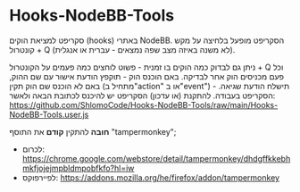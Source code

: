 # Hooks-NodeBB-Tools
סקריפט למציאת הוקים (hooks) באתרי NodeBB. 
הסקריפט מופעל בלחיצה על מקש קונטרול + Q (לא משנה באיזה מצב שפה נמצאים - עברית או אנגלית).

ניתן גם לבדוק כמה הוקים בו זמנית - פשוט לוחצים כמה פעמים על הקונטרול + Q וכל פעם מכניסים הוק אחר לבדיקה.
באם הוכנס הוק - תוקפץ הודעת אישור עם שם ההוק, באם לא הוכנס שם הוק תקין (מתחיל ב"action" או ב"event") - תישלח הודעת שגיאה.
הסקריפט בעבודה.
להתקנת (או עדכון) הסקריפט יש להיכנס לכתובת הבאה ולאשר: https://github.com/ShlomoCode/Hooks-NodeBB-Tools/raw/main/Hooks-NodeBB-Tools.user.js

**חובה** להתקין **קודם** את התוסף "tampermonkey";
* לכרום: https://chrome.google.com/webstore/detail/tampermonkey/dhdgffkkebhmkfjojejmpbldmpobfkfo?hl=iw
* לפיירפוקס: https://addons.mozilla.org/he/firefox/addon/tampermonkey

